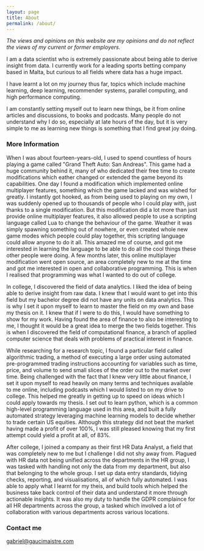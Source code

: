 ```yaml
---
layout: page
title: About
permalink: /about/
---
```


_The views and opinions on this website are my opinions and do not reflect the views of my current or former employers._

I am a data scientist who is extremely passionate about being able to derive insight from data. I currently work for a leading sports betting company based in Malta, but curious to all fields where data has a huge impact.

I have learnt a lot on my journey thus far, topics which include machine learning, deep learning, recommender systems, parallel computing, and high performance computing.

I am constantly setting myself out to learn new things, be it from online articles and discussions, to books and podcasts. Many people do not understand why I do so, especially at late hours of the day, but it is very simple to me as learning new things is something that I find great joy doing.


### More Information

When I was about fourteen-years-old, I used to spend countless of hours playing a game called "Grand Theft Auto: San Andreas". This game had a huge community behind it, many of who dedicated their free time to create modifications which eather changed or extended the game beyond its capabilities. One day I found a modification which implemented online multiplayer features, something which the game lacked and was wished for greatly. I instantly got hooked, as from being used to playing on my own, I was suddenly opened up to thousands of people who I could play with, just thanks to a single modification. But this modification did a lot more than just provide online multiplayer features, it also allowed people to use a scripting language called Lua to change the behaviour of the game. Weather it was simply spawning something out of nowhere, or even created whole new game modes which people could play together, this scripting language could allow anyone to do it all. This amazed me of course, and got me interested in learning the language to be able to do all the cool things these other people were doing. A few months later, this online multiplayer modification went open source, an area completely new to me at the time and got me interested in open and collaborative programming. This is when I realised that programming was what I wanted to do out of college.

In college, I discovered the field of data analytics. I liked the idea of being able to derive insight from raw data. I knew that I would want to get into this field but my bachelor degree did not have any units on data analytics. This is why I set it upon myself to learn to master the field on my own and base my thesis on it. I knew that if I were to do this, I would have something to show for my work. Having found the area of finance to also be interesting to me, I thought it would be a great idea to merge the two fields together. This is when I discovered the field of computational finance, a branch of applied computer science that deals with problems of practical interest in finance.

While researching for a research topic, I found a particular field called algorithmic trading, a method of executing a large order using automated pre-programmed trading instructions accounting for variables such as time, price, and volume to send small slices of the order out to the market over time. Being challenged with the fact that I knew very little about finance, I set it upon myself to read heavily on many terms and techniques available to me online, including podcasts which I would listed to on my drive to college. This helped me greatly in getting up to speed on ideas which I could apply towards my thesis. I set out to learn python, which is a common high-level programming language used in this area, and built a fully automated strategy leveraging machine learning models to decide whether to trade certain US equities. Although this strategy did not beat the market having made a profit of over 100%, I was still pleased knowing that my first attempt could yield a profit at all, of 83%.

After college, I joined a company as their first HR Data Analyst, a field that was completely new to me but I challenge I did not shy away from. Plagued with HR data not being unified across the departments in the HR group, I was tasked with handling not only the data from my department, but also that belonging to the whole group. I set up data entry standards, tidying checks, reporting, and visualisations, all of which fully automated. I was able to apply what I learnt for my theis, and build tools which helped the business take back control of their data and understand it more through actionable insights. It was also my duty to handle the GDPR complaince for all HR departments across the group, a tasked which involved a lot of collaboration with various departments across various locations.

### Contact me

[gabriel@gaucimaistre.com](mailto:gabriel@gaucimaistre.com)
